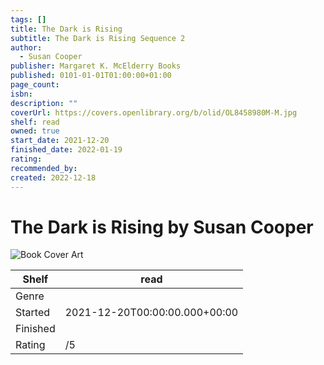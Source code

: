 ```yaml
---
tags: []
title: The Dark is Rising
subtitle: The Dark is Rising Sequence 2
author:
  - Susan Cooper
publisher: Margaret K. McElderry Books
published: 0101-01-01T01:00:00+01:00
page_count: 
isbn: 
description: ""
coverUrl: https://covers.openlibrary.org/b/olid/OL8458980M-M.jpg
shelf: read
owned: true
start_date: 2021-12-20
finished_date: 2022-01-19
rating: 
recommended_by: 
created: 2022-12-18
---
```


# The Dark is Rising by Susan Cooper

![Book Cover Art](https://covers.openlibrary.org/b/olid/OL8458980M-M.jpg)

| Shelf | read |
| --- | --- |
| Genre |  |
| Started | 2021-12-20T00:00:00.000+00:00 |
| Finished |  |
| Rating | /5 |

